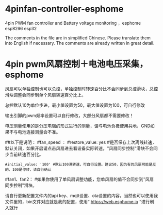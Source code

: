 # 4pinfan-controller-esphome
4pin PWM fan controller and Battery voltage monitoring ，esphome esp8266 esp32

The comments in the file are in simplified Chinese. Please translate them into English if necessary. The comments are already written in great detail.

# 4pin pwm风扇控制＋电池电压采集，esphome
风扇可以单独控制也可以总控，单独控制时转速百分比不会同步到总控滑块，总控滑块调整会同步到单个风扇转速百分比上。

总控默认10为单位步进，最小值设置为50，最大值设置为100，可自行修改

输出引脚的pwm频率设置可以自行修改，大部分风扇都不需要修改！

电压测量使用的是分压电阻的形式进行的测量，请与电池负极使用共地，GND如果不与电池连接测量会不准。

##以下是说明：
#fan_speed ：
    #restore_value: yes #是否保存上次离线转速，默认关闭，如果开启请点击风扇进去看设备实际转速，"风扇同步控制"滑块不会同步当前转速百分比。
    
    #initial_value: '100' #默认100满转速，可自行设置。建议50，因为有的风扇可能是反的，100是停转，请自行确认
#fan1、fan2：
#如果你使用了单风扇调整功能，您单风扇的值不会同步到"风扇同步控制"滑块。

请自行更新配置文件内的api key、mqtt设置、ota设置的内容，当然也可以使用我文件里的，bin文件对应就是我的配置，使用“ https://web.esphome.io ”进行刷入就行
